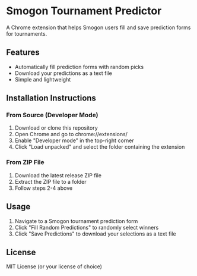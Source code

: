# Smogon Tournament Predictor

A Chrome extension that helps Smogon users fill and save prediction forms for tournaments.

## Features

- Automatically fill prediction forms with random picks
- Download your predictions as a text file
- Simple and lightweight

## Installation Instructions

### From Source (Developer Mode)
1. Download or clone this repository
2. Open Chrome and go to chrome://extensions/
3. Enable "Developer mode" in the top-right corner
4. Click "Load unpacked" and select the folder containing the extension

### From ZIP File
1. Download the latest release ZIP file
2. Extract the ZIP file to a folder
3. Follow steps 2-4 above

## Usage

1. Navigate to a Smogon tournament prediction form
2. Click "Fill Random Predictions" to randomly select winners
3. Click "Save Predictions" to download your selections as a text file

## License

MIT License (or your license of choice)